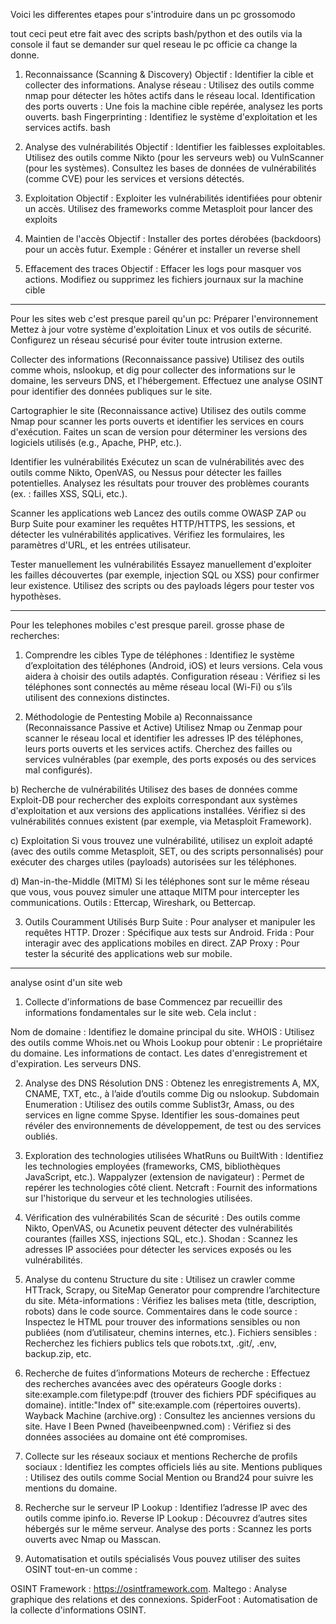Voici les differentes etapes pour s'introduire dans un pc grossomodo

tout ceci peut etre fait avec des scripts bash/python et des outils via la console
il faut se demander sur quel reseau le pc officie ca change la donne.

1. Reconnaissance (Scanning & Discovery)
Objectif : Identifier la cible et collecter des informations.
Analyse réseau : Utilisez des outils comme nmap pour détecter les hôtes actifs dans le réseau local.
Identification des ports ouverts : Une fois la machine cible repérée, analysez les ports ouverts.
bash
Fingerprinting : Identifiez le système d'exploitation et les services actifs.
bash

2. Analyse des vulnérabilités
Objectif : Identifier les faiblesses exploitables.
Utilisez des outils comme Nikto (pour les serveurs web) ou VulnScanner (pour les systèmes).
Consultez les bases de données de vulnérabilités (comme CVE) pour les services et versions détectés.

3. Exploitation
Objectif : Exploiter les vulnérabilités identifiées pour obtenir un accès.
Utilisez des frameworks comme Metasploit pour lancer des exploits

4. Maintien de l'accès
Objectif : Installer des portes dérobées (backdoors) pour un accès futur.
Exemple : Générer et installer un reverse shell

5. Effacement des traces
Objectif : Effacer les logs pour masquer vos actions.
Modifiez ou supprimez les fichiers journaux sur la machine cible




__________________________________________________________________________________________________________________________________________


Pour les sites web c'est presque pareil qu'un pc:
Préparer l'environnement
Mettez à jour votre système d'exploitation Linux et vos outils de sécurité.
Configurez un réseau sécurisé pour éviter toute intrusion externe.

Collecter des informations (Reconnaissance passive)
Utilisez des outils comme whois, nslookup, et dig pour collecter des informations sur le domaine, les serveurs DNS, et l'hébergement.
Effectuez une analyse OSINT pour identifier des données publiques sur le site.

Cartographier le site (Reconnaissance active)
Utilisez des outils comme Nmap pour scanner les ports ouverts et identifier les services en cours d'exécution.
Faites un scan de version pour déterminer les versions des logiciels utilisés (e.g., Apache, PHP, etc.).

 Identifier les vulnérabilités
Exécutez un scan de vulnérabilités avec des outils comme Nikto, OpenVAS, ou Nessus pour détecter les failles potentielles.
Analysez les résultats pour trouver des problèmes courants (ex. : failles XSS, SQLi, etc.).

Scanner les applications web
Lancez des outils comme OWASP ZAP ou Burp Suite pour examiner les requêtes HTTP/HTTPS, les sessions, et détecter les vulnérabilités applicatives.
Vérifiez les formulaires, les paramètres d'URL, et les entrées utilisateur.

Tester manuellement les vulnérabilités
Essayez manuellement d'exploiter les failles découvertes (par exemple, injection SQL ou XSS) pour confirmer leur existence.
Utilisez des scripts ou des payloads légers pour tester vos hypothèses.

______________________________________________________________________________________________________

Pour les telephones mobiles c'est presque pareil. grosse phase de recherches:
1. Comprendre les cibles
Type de téléphones : Identifiez le système d’exploitation des téléphones (Android, iOS) et leurs versions. Cela vous aidera à choisir des outils adaptés.
Configuration réseau : Vérifiez si les téléphones sont connectés au même réseau local (Wi-Fi) ou s’ils utilisent des connexions distinctes.

2. Méthodologie de Pentesting Mobile
a) Reconnaissance (Reconnaissance Passive et Active)
Utilisez Nmap ou Zenmap pour scanner le réseau local et identifier les adresses IP des téléphones, leurs ports ouverts et les services actifs.
Cherchez des failles ou services vulnérables (par exemple, des ports exposés ou des services mal configurés).

b) Recherche de vulnérabilités
Utilisez des bases de données comme Exploit-DB pour rechercher des exploits correspondant aux systèmes d'exploitation et aux versions des applications installées.
Vérifiez si des vulnérabilités connues existent (par exemple, via Metasploit Framework).

c) Exploitation
Si vous trouvez une vulnérabilité, utilisez un exploit adapté (avec des outils comme Metasploit, SET, ou des scripts personnalisés) pour exécuter des charges utiles (payloads) autorisées sur les téléphones.

d) Man-in-the-Middle (MITM)
Si les téléphones sont sur le même réseau que vous, vous pouvez simuler une attaque MITM pour intercepter les communications.
Outils : Ettercap, Wireshark, ou Bettercap.

3. Outils Couramment Utilisés
Burp Suite : Pour analyser et manipuler les requêtes HTTP.
Drozer : Spécifique aux tests sur Android.
Frida : Pour interagir avec des applications mobiles en direct.
ZAP Proxy : Pour tester la sécurité des applications web sur mobile.


_________________________________________________________________________________________________

analyse osint d'un site web
1. Collecte d'informations de base
Commencez par recueillir des informations fondamentales sur le site web. Cela inclut :

Nom de domaine : Identifiez le domaine principal du site.
WHOIS : Utilisez des outils comme Whois.net ou Whois Lookup pour obtenir :
Le propriétaire du domaine.
Les informations de contact.
Les dates d'enregistrement et d'expiration.
Les serveurs DNS.

2. Analyse des DNS
Résolution DNS :
Obtenez les enregistrements A, MX, CNAME, TXT, etc., à l’aide d’outils comme Dig ou nslookup.
Subdomain Enumeration :
Utilisez des outils comme Sublist3r, Amass, ou des services en ligne comme Spyse.
Identifier les sous-domaines peut révéler des environnements de développement, de test ou des services oubliés.

3. Exploration des technologies utilisées
WhatRuns ou BuiltWith :
Identifiez les technologies employées (frameworks, CMS, bibliothèques JavaScript, etc.).
Wappalyzer (extension de navigateur) :
Permet de repérer les technologies côté client.
Netcraft :
Fournit des informations sur l'historique du serveur et les technologies utilisées.

4. Vérification des vulnérabilités
Scan de sécurité :
Des outils comme Nikto, OpenVAS, ou Acunetix peuvent détecter des vulnérabilités courantes (failles XSS, injections SQL, etc.).
Shodan :
Scannez les adresses IP associées pour détecter les services exposés ou les vulnérabilités.

5. Analyse du contenu
Structure du site :
Utilisez un crawler comme HTTrack, Scrapy, ou SiteMap Generator pour comprendre l’architecture du site.
Méta-informations :
Vérifiez les balises meta (title, description, robots) dans le code source.
Commentaires dans le code source :
Inspectez le HTML pour trouver des informations sensibles ou non publiées (nom d’utilisateur, chemins internes, etc.).
Fichiers sensibles :
Recherchez les fichiers publics tels que robots.txt, .git/, .env, backup.zip, etc.


6. Recherche de fuites d’informations
Moteurs de recherche :
Effectuez des recherches avancées avec des opérateurs Google dorks :
site:example.com filetype:pdf (trouver des fichiers PDF spécifiques au domaine).
intitle:"Index of" site:example.com (répertoires ouverts).
Wayback Machine (archive.org) :
Consultez les anciennes versions du site.
Have I Been Pwned (haveibeenpwned.com) :
Vérifiez si des données associées au domaine ont été compromises.

7. Collecte sur les réseaux sociaux et mentions
Recherche de profils sociaux :
Identifiez les comptes officiels liés au site.
Mentions publiques :
Utilisez des outils comme Social Mention ou Brand24 pour suivre les mentions du domaine.

8. Recherche sur le serveur
IP Lookup :
Identifiez l’adresse IP avec des outils comme ipinfo.io.
Reverse IP Lookup :
Découvrez d’autres sites hébergés sur le même serveur.
Analyse des ports :
Scannez les ports ouverts avec Nmap ou Masscan.


9. Automatisation et outils spécialisés
Vous pouvez utiliser des suites OSINT tout-en-un comme :

OSINT Framework : https://osintframework.com.
Maltego : Analyse graphique des relations et des connexions.
SpiderFoot : Automatisation de la collecte d'informations OSINT.